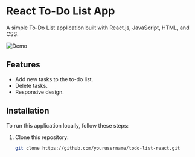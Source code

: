 # React To-Do List App

A simple To-Do List application built with React.js, JavaScript, HTML, and CSS.

![Demo](demo.gif)


## Features

- Add new tasks to the to-do list.
- Delete tasks.
- Responsive design.

## Installation

To run this application locally, follow these steps:

1. Clone this repository:

   ```bash
   git clone https://github.com/yourusername/todo-list-react.git

